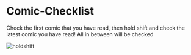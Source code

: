 # Comic-Checklist
Check the first comic that you have read, then hold shift and check the latest comic you have read! All in between will be checked

![holdshift](https://user-images.githubusercontent.com/30717546/35916511-9ea4e3f8-0c30-11e8-8df1-f4fd50c8bfcb.gif)
